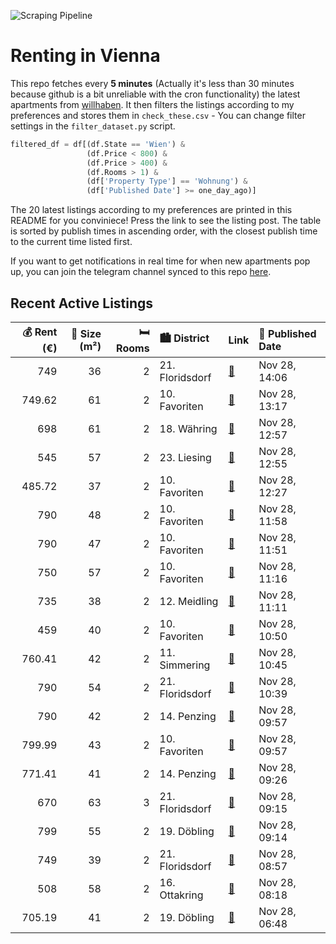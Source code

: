 ![Scraping Pipeline](https://github.com/AthomsG/renting-in-vienna/actions/workflows/run_pipeline.yml/badge.svg)


# Renting in Vienna

This repo fetches every **5 minutes** (Actually it's less than 30 minutes because github is a bit unreliable with the cron functionality) the latest apartments from [willhaben](https://www.willhaben.at/).
It then filters the listings according to my preferences and stores them in `check_these.csv` - You can change filter settings in the `filter_dataset.py` script.

```python
filtered_df = df[(df.State == 'Wien') & 
                 (df.Price < 800) &
                 (df.Price > 400) &
                 (df.Rooms > 1) &
                 (df['Property Type'] == 'Wohnung') &
                 (df['Published Date'] >= one_day_ago)]
```

The 20 latest listings according to my preferences are printed in this README for you conviniece! Press the link to see the listing post.
The table is sorted by publish times in ascending order, with the closest publish time to the current time listed first.

If you want to get notifications in real time for when new apartments pop up, you can join the telegram channel synced to this repo [here](https://t.me/+1HPAYOf5BSsyNTlk).

## Recent Active Listings

|   💰 Rent (€) |   📏 Size (m²) |   🛏️ Rooms | 🏙️ District     | Link                                                                                                                                                                                                                                                              | 📅 Published Date   |
|-------------:|--------------:|-----------:|:----------------|:------------------------------------------------------------------------------------------------------------------------------------------------------------------------------------------------------------------------------------------------------------------|:-------------------|
|       749    |            36 |          2 | 21. Floridsdorf | [🔗](https://www.willhaben.at/iad/immobilien/d/mietwohnungen/wien/wien-1210-floridsdorf/1210-wien---sensationelle-ruhige-neubau-gartenwohnung-inklusive-komplettk%C3%BCche-1513762631/)                                                                            | Nov 28, 14:06      |
|       749.62 |            61 |          2 | 10. Favoriten   | [🔗](https://www.willhaben.at/iad/immobilien/d/mietwohnungen/wien/wien-1100-favoriten/helle-2-zimmer-altbauwohnung-1784266801/)                                                                                                                                    | Nov 28, 13:17      |
|       698    |            61 |          2 | 18. Währing     | [🔗](https://www.willhaben.at/iad/immobilien/d/mietwohnungen/wien/wien-1180-w%C3%A4hring/bezauberndes-neuwertiges-juwel-beim-akh-1881459717/)                                                                                                                      | Nov 28, 12:57      |
|       545    |            57 |          2 | 23. Liesing     | [🔗](https://www.willhaben.at/iad/immobilien/d/mietwohnungen/wien/wien-1230-liesing/gemeindewohnung-1230-5690-m%C2%B2-1409653118/)                                                                                                                                 | Nov 28, 12:55      |
|       485.72 |            37 |          2 | 10. Favoriten   | [🔗](https://www.willhaben.at/iad/immobilien/d/mietwohnungen/wien/wien-1100-favoriten/topzustand%21-1778683951/)                                                                                                                                                   | Nov 28, 12:27      |
|       790    |            48 |          2 | 10. Favoriten   | [🔗](https://www.willhaben.at/iad/immobilien/d/mietwohnungen/wien/wien-1100-favoriten/2-zimmer-wohntraum-mit-balkon-im-viola-park-1011592335/)                                                                                                                     | Nov 28, 11:58      |
|       790    |            47 |          2 | 10. Favoriten   | [🔗](https://www.willhaben.at/iad/immobilien/d/mietwohnungen/wien/wien-1100-favoriten/2-zimmer-wohnung-mit-balkon-im-viola-park-1566207186/)                                                                                                                       | Nov 28, 11:51      |
|       750    |            57 |          2 | 10. Favoriten   | [🔗](https://www.willhaben.at/iad/immobilien/d/mietwohnungen/wien/wien-1100-favoriten/modernisierte-2-zimmer-wohnung-in-direkter-u-bahn-und-fh-campus-n%C3%A4he-1740397186/)                                                                                       | Nov 28, 11:16      |
|       735    |            38 |          2 | 12. Meidling    | [🔗](https://www.willhaben.at/iad/immobilien/d/mietwohnungen/wien/wien-1120-meidling/%2Aneues-projekt%2A-urbanes-wohnen-im-wildgarten-ab-01.02.2025-1377855747/)                                                                                                   | Nov 28, 11:11      |
|       459    |            40 |          2 | 10. Favoriten   | [🔗](https://www.willhaben.at/iad/immobilien/d/mietwohnungen/wien/wien-1100-favoriten/entz%C3%BCckende-2-zimmer-nahe-keplerplatz-968481856/)                                                                                                                       | Nov 28, 10:50      |
|       760.41 |            42 |          2 | 11. Simmering   | [🔗](https://www.willhaben.at/iad/immobilien/d/mietwohnungen/wien/wien-1110-simmering/teilm%C3%B6beliert-und--renoviert-klein-und-funktional-1362776126/)                                                                                                          | Nov 28, 10:45      |
|       790    |            54 |          2 | 21. Floridsdorf | [🔗](https://www.willhaben.at/iad/immobilien/d/mietwohnungen/wien/wien-1210-floridsdorf/charmante-2-zimmer-dachgeschosswohnung-mit-zwei-terrassen-2069008596/)                                                                                                     | Nov 28, 10:39      |
|       790    |            42 |          2 | 14. Penzing     | [🔗](https://www.willhaben.at/iad/immobilien/d/mietwohnungen/wien/wien-1140-penzing/entz%C3%BCckende-2-zimmer-miete-mit-garten-n%C3%A4he-auhof-center-1992259277/)                                                                                                 | Nov 28, 09:57      |
|       799.99 |            43 |          2 | 10. Favoriten   | [🔗](https://www.willhaben.at/iad/immobilien/d/mietwohnungen/wien/wien-1100-favoriten/2-zimmer-neubauwohnung-inkl.-komplettk%C3%BCche-loggia-und-kellerabteil-/hs17-top-b-30-1421079285/)                                                                          | Nov 28, 09:57      |
|       771.41 |            41 |          2 | 14. Penzing     | [🔗](https://www.willhaben.at/iad/immobilien/d/mietwohnungen/wien/wien-1140-penzing/tolle-2-zimmer-wohnung-im-herzen-von-breitensee%21-ab-dem-01.02.2025-verf%C3%BCgbar-1847703648/)                                                                               | Nov 28, 09:26      |
|       670    |            63 |          3 | 21. Floridsdorf | [🔗](https://www.willhaben.at/iad/immobilien/d/mietwohnungen/wien/wien-1210-floridsdorf/gemeindewohnung-63-m2-3-zimmer-und-balkon%21-miete-680%E2%82%AC-plus-strom-direktvergabe-wohnticket-vor-31.05.2024-mindestens-3-zimmer-%21-1079882752/)                    | Nov 28, 09:15      |
|       799    |            55 |          2 | 19. Döbling     | [🔗](https://www.willhaben.at/iad/immobilien/d/mietwohnungen/wien/wien-1190-d%C3%B6bling/ruhige-helle-2-zimmer-wohnung-mit-balkon-2009630686/)                                                                                                                     | Nov 28, 09:14      |
|       749    |            39 |          2 | 21. Floridsdorf | [🔗](https://www.willhaben.at/iad/immobilien/d/mietwohnungen/wien/wien-1210-floridsdorf/leo-131---hochwertiger-neubau-zu-fairen-preisen---gut-angebunden-%28u1-leopoldau-%2B-u6-floridsdorf%29---mit-vollm%C3%B6blierter-k%C3%BCche-&-freifl%C3%A4che-1026345968/) | Nov 28, 08:57      |
|       508    |            58 |          2 | 16. Ottakring   | [🔗](https://www.willhaben.at/iad/immobilien/d/mietwohnungen/wien/wien-1160-ottakring/sozialbau-genossenschaft-2-zimmer-1154953269/)                                                                                                                               | Nov 28, 08:18      |
|       705.19 |            41 |          2 | 19. Döbling     | [🔗](https://www.willhaben.at/iad/immobilien/d/mietwohnungen/wien/wien-1190-d%C3%B6bling/sch%C3%B6ne-2-zimmer-wohnung-im-19.-bezirk-1140179140/)                                                                                                                   | Nov 28, 06:48      |
